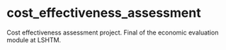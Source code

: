 # cost_effectiveness_assessment
Cost effectiveness assessment project. Final of the economic evaluation module at LSHTM. 
